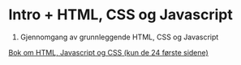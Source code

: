 # Intro + HTML, CSS og Javascript

1. Gjennomgang av grunnleggende HTML, CSS og Javascript

  

<a href="utkast%20Javascript-bok.pdf">Bok om HTML, Javascript og CSS (kun de 24 første sidene) </a>
 

